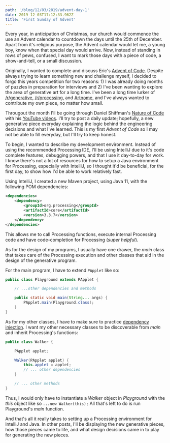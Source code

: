 ```yaml
---
path: '/blog/12/03/2019/advent-day-1'
date: 2019-12-03T17:12:33.962Z
title: 'First Sunday of Advent'
---
```


Every year, in anticipation of Christmas, our church would commence the use an Advent calendar to countdown the days until the 25th of December. Apart from it's religious purpose, the Advent calendar would let me, a young boy, know when that special day would arrive. Now, instead of standing in rows of pews, confused, I want to mark those days with a piece of code, a show-and-tell, or a small discussion.

Originally, I wanted to complete and discuss Eric's [Advent of Code](https://adventofcode.com/). Despite always trying to learn something new and challenge myself, I decided to forgo this years competition for two reasons: 1) I was already doing months of puzzles in preparation for interviews and 2) I've been wanting to explore the area of generative art for a long time. I've been a long time lurker of [/r/generative](https://www.reddit.com/r/generative/), [/r/processing](https://www.reddit.com/r/processing/), and [Artnome](https://www.artnome.com/), and I've always wanted to contribute my own piece, no matter how small.

Througout the month I'll be going through Daniel Shiffman's [Nature of Code](https://natureofcode.com) with his [YouTube videos](https://www.youtube.com/watch?v=DfziDXHYoik). I'll try to post a daily update; hopefully, a new generative piece everyday explaining the logic behind the engineering decisions and what I've learned. This is my first _Advent of Code_ so I may not be able to fill everyday, but I'll try to keep honest.

To begin, I wanted to describe my development environment. Instead of using the recommended Processing IDE, I'll be using IntelliJ due to it's code complete features, debugging powers, and that I use it day-to-day for work. I know there's not a lot of resources for how to setup a Java environment for Processing, especially with IntelliJ, so I thought it'd be beneficial, for the first day, to show how I'd be able to work relatively fast.

Using IntelliJ, I created a new Maven project, using Java 11, with the following POM dependencies:

```xml
<dependencies>
    <dependency>
        <groupId>org.processing</groupId>
        <artifactId>core</artifactId>
        <version>3.3.7</version>
    </dependency>
</dependencies>
```

This allows me to call Processing functions, execute internal Processing code and have code-completion for Processing (_super helpful_).

As for the design of my programs, I usually have one drawer, the _main_ class that takes care of the Processing execution and other classes that aid in the design of the generative program.

For the main program, I have to extend `PApplet` like so:

```java
public class Playground extends PApplet {

    // ...other dependencies and methods

    public static void main(String... args) {
        PApplet.main(Playground.class);
    }
}

```

As for my other classes, I have to make sure to practice [dependency injection](https://en.wikipedia.org/wiki/Dependency_injection). I want my other necessary classes to be discoverable from _main_ and inherit Processing's functions:

```java
public class Walker {

    PApplet applet;

    Walker(PApplet applet) {
        this.applet = applet;
        // ... other dependencies
    }

    // ... other methods
}
```

Thus, I would only have to instantiate a _Walker_ object in _Playground_ with the _this_ object like so `...new Walker(this);` All that's left to do is run Playground's _main_ function.

And that's all it really takes to setting up a Processing environment for IntelliJ and Java. In other posts, I'll be displaying the new generative pieces, how those pieces came to life, and what design decisions came in to play for generating the new pieces.
